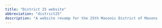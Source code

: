 ```yaml
---
title: "District 25 website"
abbreviation: "district25"
description: "A website revamp for the 25th Masonic District of Masons in Massachusetts."
---
```

